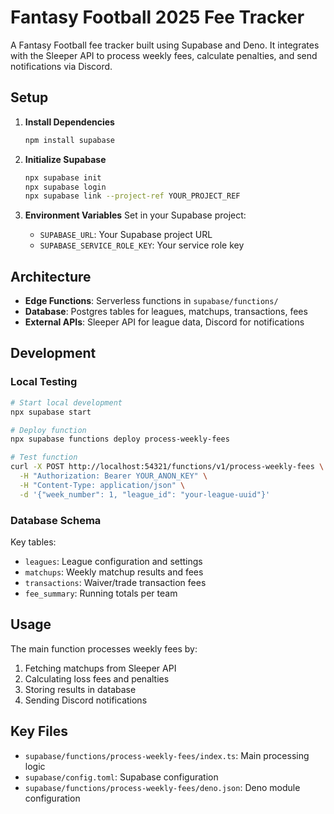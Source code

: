 # Fantasy Football 2025 Fee Tracker

A Fantasy Football fee tracker built using Supabase and Deno. It integrates with the Sleeper API to process weekly fees, calculate penalties, and send notifications via Discord.

## Setup

1. **Install Dependencies**
   ```bash
   npm install supabase
   ```

2. **Initialize Supabase**
   ```bash
   npx supabase init
   npx supabase login
   npx supabase link --project-ref YOUR_PROJECT_REF
   ```

3. **Environment Variables**
   Set in your Supabase project:
   - `SUPABASE_URL`: Your Supabase project URL
   - `SUPABASE_SERVICE_ROLE_KEY`: Your service role key

## Architecture

- **Edge Functions**: Serverless functions in `supabase/functions/`
- **Database**: Postgres tables for leagues, matchups, transactions, fees
- **External APIs**: Sleeper API for league data, Discord for notifications

## Development

### Local Testing
```bash
# Start local development
npx supabase start

# Deploy function
npx supabase functions deploy process-weekly-fees

# Test function
curl -X POST http://localhost:54321/functions/v1/process-weekly-fees \
  -H "Authorization: Bearer YOUR_ANON_KEY" \
  -H "Content-Type: application/json" \
  -d '{"week_number": 1, "league_id": "your-league-uuid"}'
```

### Database Schema
Key tables:
- `leagues`: League configuration and settings
- `matchups`: Weekly matchup results and fees
- `transactions`: Waiver/trade transaction fees
- `fee_summary`: Running totals per team

## Usage

The main function processes weekly fees by:
1. Fetching matchups from Sleeper API
2. Calculating loss fees and penalties
3. Storing results in database
4. Sending Discord notifications

## Key Files

- `supabase/functions/process-weekly-fees/index.ts`: Main processing logic
- `supabase/config.toml`: Supabase configuration
- `supabase/functions/process-weekly-fees/deno.json`: Deno module configuration